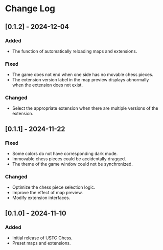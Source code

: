 # Change Log

## [0.1.2] - 2024-12-04

### Added

- The function of automatically reloading maps and extensions.

### Fixed

- The game does not end when one side has no movable chess pieces.
- The extension version label in the map preview displays abnormally when the extension does not exist.

### Changed

- Select the appropriate extension when there are multiple versions of the extension.

## [0.1.1] - 2024-11-22

### Fixed

- Some colors do not have corresponding dark mode.
- Immovable chess pieces could be accidentally dragged.
- The theme of the game window could not be synchronized.

### Changed

- Optimize the chess piece selection logic.
- Improve the effect of map preview.
- Modify extension interfaces.

## [0.1.0] - 2024-11-10

### Added

- Initial release of USTC Chess.
- Preset maps and extensions.
